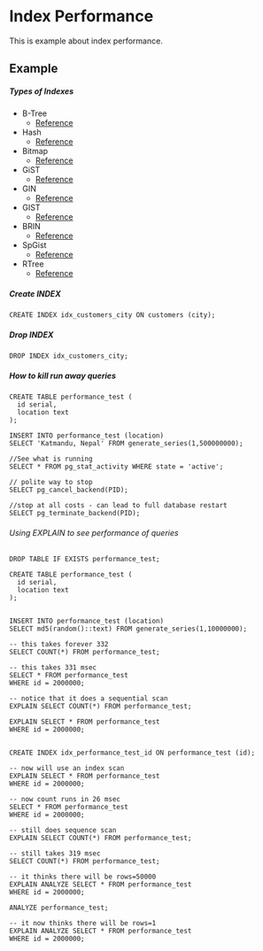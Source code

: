 # Index Performance

This is example about index performance.

## Example

##### Types of Indexes

- B-Tree
  - [Reference](https://www.postgresqltutorial.com/postgresql-b-tree-index/)
- Hash
  - [Reference](https://www.postgresqltutorial.com/postgresql-hash-index/)
- Bitmap
  - [Reference](https://www.postgresqltutorial.com/postgresql-bitmap-index/)
- GiST
  - [Reference](https://www.postgresqltutorial.com/postgresql-gist/)
- GIN
  - [Reference](https://www.postgresqltutorial.com/postgresql-gin/)
- GIST
  - [Reference](https://www.postgresqltutorial.com/postgresql-gist/)
- BRIN
  - [Reference](https://www.postgresqltutorial.com/postgresql-brin/)
- SpGist
  - [Reference](https://www.postgresqltutorial.com/postgresql-spgist/)
- RTree
  - [Reference](https://www.postgresqltutorial.com/postgresql-rtree/)

##### Create INDEX

```
CREATE INDEX idx_customers_city ON customers (city);
```

##### Drop INDEX

```
DROP INDEX idx_customers_city;
```

##### How to kill run away queries

```
CREATE TABLE performance_test (
  id serial,
  location text
);

INSERT INTO performance_test (location)
SELECT 'Katmandu, Nepal' FROM generate_series(1,500000000);

//See what is running
SELECT * FROM pg_stat_activity WHERE state = 'active';

// polite way to stop
SELECT pg_cancel_backend(PID);

//stop at all costs - can lead to full database restart
SELECT pg_terminate_backend(PID);
```

###### Using EXPLAIN to see performance of queries

```
DROP TABLE IF EXISTS performance_test;

CREATE TABLE performance_test (
  id serial,
  location text
);


INSERT INTO performance_test (location)
SELECT md5(random()::text) FROM generate_series(1,10000000);

-- this takes forever 332
SELECT COUNT(*) FROM performance_test;

-- this takes 331 msec
SELECT * FROM performance_test
WHERE id = 2000000;

-- notice that it does a sequential scan
EXPLAIN SELECT COUNT(*) FROM performance_test;

EXPLAIN SELECT * FROM performance_test
WHERE id = 2000000;


CREATE INDEX idx_performance_test_id ON performance_test (id);

-- now will use an index scan
EXPLAIN SELECT * FROM performance_test
WHERE id = 2000000;

-- now count runs in 26 msec
SELECT * FROM performance_test
WHERE id = 2000000;

-- still does sequence scan
EXPLAIN SELECT COUNT(*) FROM performance_test;

-- still takes 319 msec
SELECT COUNT(*) FROM performance_test;
```

```
-- it thinks there will be rows=50000
EXPLAIN ANALYZE SELECT * FROM performance_test
WHERE id = 2000000;

ANALYZE performance_test;

-- it now thinks there will be rows=1
EXPLAIN ANALYZE SELECT * FROM performance_test
WHERE id = 2000000;
```

